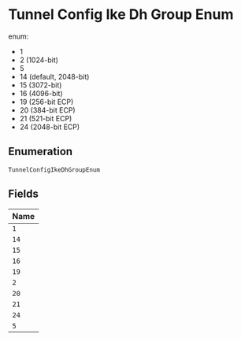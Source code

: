 
# Tunnel Config Ike Dh Group Enum

enum:

* 1
* 2 (1024-bit)
* 5
* 14 (default, 2048-bit)
* 15 (3072-bit)
* 16 (4096-bit)
* 19 (256-bit ECP)
* 20 (384-bit ECP)
* 21 (521-bit ECP)
* 24 (2048-bit ECP)

## Enumeration

`TunnelConfigIkeDhGroupEnum`

## Fields

| Name |
|  --- |
| `1` |
| `14` |
| `15` |
| `16` |
| `19` |
| `2` |
| `20` |
| `21` |
| `24` |
| `5` |

